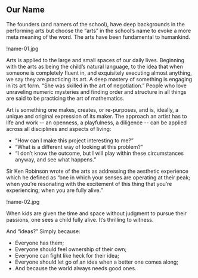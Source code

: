 Our Name
---


The founders (and namers of the school), have deep
backgrounds in the performing arts but choose the “arts” in the school’s name
to evoke a more meta meaning of the word. The arts have been fundamental to
humankind. 

!name-01.jpg

Arts is applied to the large and small spaces of our daily lives.
Beginning with the arts as being the child’s natural language, to the idea
that when someone is completely fluent in, and exquisitely executing almost
anything, we say they are practicing its art. A deep mastery of something is
engaging in its art form. “She was skilled in the art of negotiation.” People
who love unraveling numeric mysteries and finding order and structure in all
things are said to be practicing the art of mathematics.

Art is something one makes, creates, or re-purposes, and is, ideally, a unique
and original expression of its maker. The approach an artist has to life and
work -- an openness, a playfulness, a diligence -- can be applied across all
disciplines and aspects of living:

* “How can I make this project interesting to me?” 
* “What is a different way of looking at this problem?” 
* “I don’t know the outcome, but I will play within these circumstances
   anyway, and see what happens.”

Sir Ken Robinson wrote of the arts as addressing the aesthetic experience
which he defined as “one in which your senses are operating at their peak;
when you’re resonating with the excitement of this thing that you’re
experiencing; when you are fully alive.”  

!name-02.jpg

When kids are given the time and space without judgment to pursue their
passions, one sees a child fully alive. It’s thrilling to witness.

And “ideas?”  Simply because:

* Everyone has them;
* Everyone should feel ownership of their own;
* Everyone can fight like heck for their idea;
* Everyone should let go of an idea when a better one comes along;
* And because the world always needs good ones.
